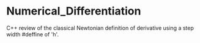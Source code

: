 # Numerical_Differentiation
C++ review of the classical Newtonian definition of derivative using a step width #deffine of 'h'.
